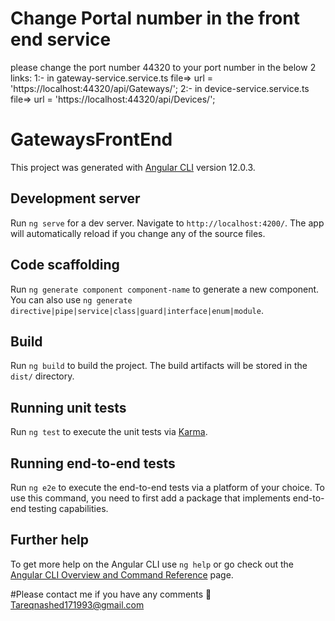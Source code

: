 # Change Portal number in the front end service
please change the port number 44320 to your port number in the below 2 links:
 1:- in gateway-service.service.ts file=> url = 'https://localhost:44320/api/Gateways/';
 2:- in device-service.service.ts file=> url = 'https://localhost:44320/api/Devices/';
# GatewaysFrontEnd

This project was generated with [Angular CLI](https://github.com/angular/angular-cli) version 12.0.3.

## Development server

Run `ng serve` for a dev server. Navigate to `http://localhost:4200/`. The app will automatically reload if you change any of the source files.

## Code scaffolding

Run `ng generate component component-name` to generate a new component. You can also use `ng generate directive|pipe|service|class|guard|interface|enum|module`.

## Build

Run `ng build` to build the project. The build artifacts will be stored in the `dist/` directory.

## Running unit tests

Run `ng test` to execute the unit tests via [Karma](https://karma-runner.github.io).

## Running end-to-end tests

Run `ng e2e` to execute the end-to-end tests via a platform of your choice. To use this command, you need to first add a package that implements end-to-end testing capabilities.

## Further help

To get more help on the Angular CLI use `ng help` or go check out the [Angular CLI Overview and Command Reference](https://angular.io/cli) page.

#Please contact me if you have any comments 📧
Tareqnashed171993@gmail.com
